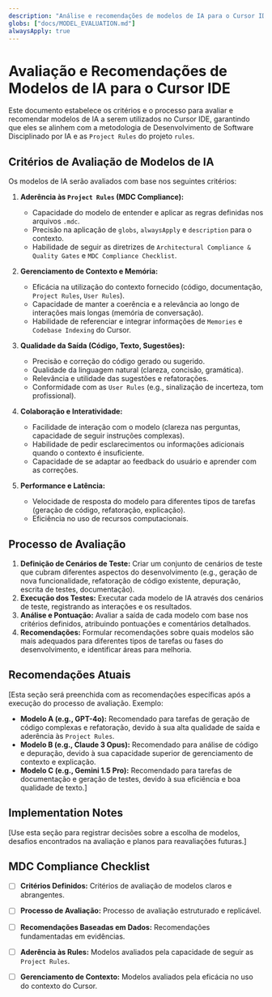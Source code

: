 ```yaml
---
description: "Análise e recomendações de modelos de IA para o Cursor IDE, baseadas em critérios de aderência MDC, gerenciamento de contexto, qualidade da saída, colaboração e performance."
globs: ["docs/MODEL_EVALUATION.md"]
alwaysApply: true
---
```


# Avaliação e Recomendações de Modelos de IA para o Cursor IDE

Este documento estabelece os critérios e o processo para avaliar e recomendar modelos de IA a serem utilizados no Cursor IDE, garantindo que eles se alinhem com a metodologia de Desenvolvimento de Software Disciplinado por IA e as `Project Rules` do projeto `rules`.

## Critérios de Avaliação de Modelos de IA

Os modelos de IA serão avaliados com base nos seguintes critérios:

1.  **Aderência às `Project Rules` (MDC Compliance):**
    *   Capacidade do modelo de entender e aplicar as regras definidas nos arquivos `.mdc`.
    *   Precisão na aplicação de `globs`, `alwaysApply` e `description` para o contexto.
    *   Habilidade de seguir as diretrizes de `Architectural Compliance & Quality Gates` e `MDC Compliance Checklist`.

2.  **Gerenciamento de Contexto e Memória:**
    *   Eficácia na utilização do contexto fornecido (código, documentação, `Project Rules`, `User Rules`).
    *   Capacidade de manter a coerência e a relevância ao longo de interações mais longas (memória de conversação).
    *   Habilidade de referenciar e integrar informações de `Memories` e `Codebase Indexing` do Cursor.

3.  **Qualidade da Saída (Código, Texto, Sugestões):**
    *   Precisão e correção do código gerado ou sugerido.
    *   Qualidade da linguagem natural (clareza, concisão, gramática).
    *   Relevância e utilidade das sugestões e refatorações.
    *   Conformidade com as `User Rules` (e.g., sinalização de incerteza, tom profissional).

4.  **Colaboração e Interatividade:**
    *   Facilidade de interação com o modelo (clareza nas perguntas, capacidade de seguir instruções complexas).
    *   Habilidade de pedir esclarecimentos ou informações adicionais quando o contexto é insuficiente.
    *   Capacidade de se adaptar ao feedback do usuário e aprender com as correções.

5.  **Performance e Latência:**
    *   Velocidade de resposta do modelo para diferentes tipos de tarefas (geração de código, refatoração, explicação).
    *   Eficiência no uso de recursos computacionais.

## Processo de Avaliação

1.  **Definição de Cenários de Teste:** Criar um conjunto de cenários de teste que cubram diferentes aspectos do desenvolvimento (e.g., geração de nova funcionalidade, refatoração de código existente, depuração, escrita de testes, documentação).
2.  **Execução dos Testes:** Executar cada modelo de IA através dos cenários de teste, registrando as interações e os resultados.
3.  **Análise e Pontuação:** Avaliar a saída de cada modelo com base nos critérios definidos, atribuindo pontuações e comentários detalhados.
4.  **Recomendações:** Formular recomendações sobre quais modelos são mais adequados para diferentes tipos de tarefas ou fases do desenvolvimento, e identificar áreas para melhoria.

## Recomendações Atuais

[Esta seção será preenchida com as recomendações específicas após a execução do processo de avaliação. Exemplo:

*   **Modelo A (e.g., GPT-4o):** Recomendado para tarefas de geração de código complexas e refatoração, devido à sua alta qualidade de saída e aderência às `Project Rules`.
*   **Modelo B (e.g., Claude 3 Opus):** Recomendado para análise de código e depuração, devido à sua capacidade superior de gerenciamento de contexto e explicação.
*   **Modelo C (e.g., Gemini 1.5 Pro):** Recomendado para tarefas de documentação e geração de testes, devido à sua eficiência e boa qualidade de texto.]

## Implementation Notes

[Use esta seção para registrar decisões sobre a escolha de modelos, desafios encontrados na avaliação e planos para reavaliações futuras.]

## MDC Compliance Checklist

- [ ] **Critérios Definidos:** Critérios de avaliação de modelos claros e abrangentes.
- [ ] **Processo de Avaliação:** Processo de avaliação estruturado e replicável.
- [ ] **Recomendações Baseadas em Dados:** Recomendações fundamentadas em evidências.
- [ ] **Aderência às Rules:** Modelos avaliados pela capacidade de seguir as `Project Rules`.
- [ ] **Gerenciamento de Contexto:** Modelos avaliados pela eficácia no uso do contexto do Cursor.


